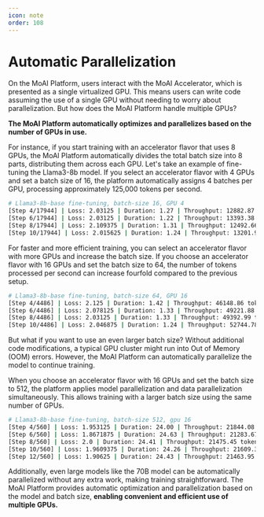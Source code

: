 ```yaml
---
icon: note
order: 108
---
```


# Automatic Parallelization

On the MoAI Platform, users interact with the MoAI Accelerator, which is presented as a single virtualized GPU. This means users can write code assuming the use of a single GPU without needing to worry about parallelization. But how does the MoAI Platform handle multiple GPUs?

**The MoAI Platform automatically optimizes and parallelizes based on the number of GPUs in use.**

For instance, if you start training with an accelerator flavor that uses 8 GPUs, the MoAI Platform automatically divides the total batch size into 8 parts, distributing them across each GPU. Let's take an example of fine-tuning the Llama3-8b model. If you select an accelerator flavor with 4 GPUs and set a batch size of 16, the platform automatically assigns 4 batches per GPU, processing approximately 125,000 tokens per second.

```bash
# Llama3-8b-base fine-tuning, batch-size 16, GPU 4
[Step 4/17944] | Loss: 2.03125 | Duration: 1.27 | Throughput: 12882.87 tokens/sec
[Step 6/17944] | Loss: 2.03125 | Duration: 1.22 | Throughput: 13393.38 tokens/sec
[Step 8/17944] | Loss: 2.109375 | Duration: 1.31 | Throughput: 12492.66 tokens/sec
[Step 10/17944] | Loss: 2.015625 | Duration: 1.24 | Throughput: 13201.98 tokens/sec
```

For faster and more efficient training, you can select an accelerator flavor with more GPUs and increase the batch size. If you choose an accelerator flavor with 16 GPUs and set the batch size to 64, the number of tokens processed per second can increase fourfold compared to the previous setup.


```bash
# Llama3-8b-base fine-tuning, batch-size 64, GPU 16
[Step 4/4486] | Loss: 2.125 | Duration: 1.42 | Throughput: 46148.86 tokens/sec
[Step 6/4486] | Loss: 2.078125 | Duration: 1.33 | Throughput: 49221.88 tokens/sec
[Step 8/4486] | Loss: 2.03125 | Duration: 1.33 | Throughput: 49392.99 tokens/sec
[Step 10/4486] | Loss: 2.046875 | Duration: 1.24 | Throughput: 52744.78 tokens/sec
```


But what if you want to use an even larger batch size? Without additional code modifications, a typical GPU cluster might run into Out of Memory (OOM) errors. However, the MoAI Platform can automatically parallelize the model to continue training.

When you choose an accelerator flavor with 16 GPUs and set the batch size to 512, the platform applies model parallelization and data parallelization simultaneously. This allows training with a larger batch size using the same number of GPUs.

```bash
# Llama3-8b-base fine-tuning, batch-size 512, gpu 16
[Step 4/560] | Loss: 1.953125 | Duration: 24.00 | Throughput: 21844.08 tokens/sec
[Step 6/560] | Loss: 1.8671875 | Duration: 24.63 | Throughput: 21283.67 tokens/sec
[Step 8/560] | Loss: 2.0 | Duration: 24.41 | Throughput: 21475.45 tokens/sec
[Step 10/560] | Loss: 1.9609375 | Duration: 24.26 | Throughput: 21609.36 tokens/sec
[Step 12/560] | Loss: 1.90625 | Duration: 24.43 | Throughput: 21463.95 tokens/sec
```


Additionally, even large models like the 70B model can be automatically parallelized without any extra work, making training straightforward. The MoAI Platform provides automatic optimization and parallelization based on the model and batch size, **enabling convenient and efficient use of multiple GPUs.**
